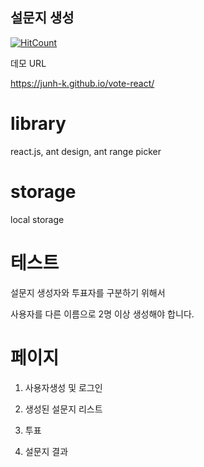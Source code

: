 ## 설문지 생성
[![HitCount](http://hits.dwyl.io/junh-k/vote-react.svg)](http://hits.dwyl.io/junh-k/vote-react)

데모 URL

https://junh-k.github.io/vote-react/

# library
react.js, ant design, ant range picker

# storage
local storage

# 테스트

설문지 생성자와 투표자를 구분하기 위해서

사용자를 다른 이름으로 2명 이상 생성해야 합니다.

# 페이지
1. 사용자생성 및 로그인

2. 생성된 설문지 리스트

3. 투표

4. 설문지 결과


